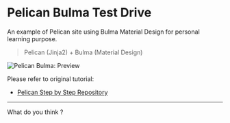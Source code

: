 # Pelican Bulma Test Drive 

An example of Pelican site using Bulma Material Design
for personal learning purpose.

> Pelican (Jinja2) + Bulma (Material Design)

![Pelican Bulma: Preview][pelican-bulma-preview]

Please refer to original tutorial:

* [Pelican Step by Step Repository][tutorial-pelican]

-- -- --

What do you think ?

[tutorial-pelican]:          https://gitlab.com/epsi-rns/tutor-pelican-bulma-md/
[pelican-bulma-preview]:     https://gitlab.com/epsi-rns/tutor-pelican-bulma-md/raw/master/pelican-bulma-md-preview.png

